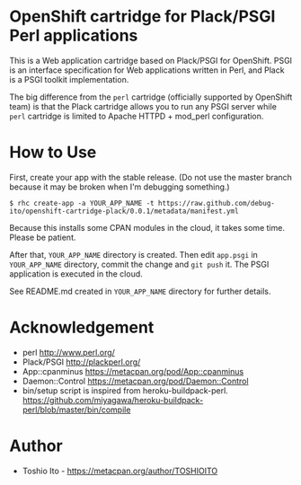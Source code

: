 
# OpenShift cartridge for Plack/PSGI Perl applications

This is a Web application cartridge based on Plack/PSGI for
OpenShift. PSGI is an interface specification for Web applications
written in Perl, and Plack is a PSGI toolkit implementation.

The big difference from the `perl` cartridge (officially supported by
OpenShift team) is that the Plack cartridge allows you to run any PSGI
server while `perl` cartridge is limited to Apache HTTPD + mod_perl
configuration.


# How to Use

First, create your app with the stable release. (Do not use the master
branch because it may be broken when I'm debugging something.)

    $ rhc create-app -a YOUR_APP_NAME -t https://raw.github.com/debug-ito/openshift-cartridge-plack/0.0.1/metadata/manifest.yml

Because this installs some CPAN modules in the cloud, it takes some
time. Please be patient.

After that, `YOUR_APP_NAME` directory is created. Then edit `app.psgi`
in `YOUR_APP_NAME` directory, commit the change and `git push` it. The
PSGI application is executed in the cloud.

See README.md created in `YOUR_APP_NAME` directory for further details.


# Acknowledgement

* perl http://www.perl.org/
* Plack/PSGI http://plackperl.org/
* App::cpanminus https://metacpan.org/pod/App::cpanminus
* Daemon::Control https://metacpan.org/pod/Daemon::Control
* bin/setup script is inspired from heroku-buildpack-perl.
  https://github.com/miyagawa/heroku-buildpack-perl/blob/master/bin/compile


# Author

* Toshio Ito - https://metacpan.org/author/TOSHIOITO

